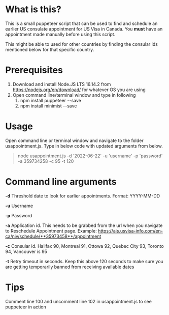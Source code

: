 # What is this?
This is a small puppeteer script that can be used to find and schedule an earlier US consulate appointment for US Visa in Canada. You **must** have an appointment made manually before using this script.

This might be able to used for other countries by finding the consular ids mentioned below for that specific country.

# Prerequisites
1. Download and install Node.JS LTS 16.14.2 from https://nodejs.org/en/download/ for whatever OS you are using
2. Open command line/terminal window and type in following
    1. npm install puppeteer --save
    2. npm install minimist --save

# Usage
Open command line or terminal window and navigate to the folder usappointment.js. Type in below code with updated arguments from below.

>node usappointment.js -d '2022-06-22' -u 'username' -p 'password' -a 359734258 -c 95 -t 120

# Command line arguments
**-d** Threshold date to look for earlier appointments. Format: YYYY-MM-DD

**-u** Username

**-p** Password

**-a** Application id. This needs to be grabbed from the url when you navigate to Reschedule Appointment page. Example: https://ais.usvisa-info.com/en-ca/niv/schedule/**35973458**/appointment

**-c** Consular id. Halifax 90, Montreal 91, Ottowa 92, Quebec City 93, Toronto 94, Vancouver is 95

**-t** Retry timeout in seconds. Keep this above 120 seconds to make sure you are getting temporarily banned from receiving available dates

# Tips
Comment line 100 and uncomment line 102 in usappointment.js to see puppeteer in action
